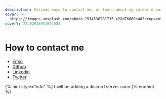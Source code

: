 ```yaml
---
description: Various ways to contact me, or learn about my career & current work
cover: >-
  https://images.unsplash.com/photo-1534536281715-e28d76689b4d?crop=entropy&cs=tinysrgb&fm=jpg&ixid=MnwxOTcwMjR8MHwxfHNlYXJjaHwxfHxjb250YWN0fGVufDB8fHx8MTY1OTI3MjQwOA&ixlib=rb-1.2.1&q=80
coverY: 72.02915951972555
---
```


# How to contact me

* [Email](mailto://scott.ling.108@gmail.com)
* [Github](https://github.com/scott-ling)
* [Linkedin](https://linkedin.com/in/lingscott)
* [Twitter](https://twitter.com/scottling108)

{% hint style="info" %}
I will be adding a discord server soon
{% endhint %}

